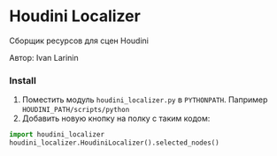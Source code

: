 # Houdini Localizer

Сборщик ресурсов для сцен Houdini

Автор: Ivan Larinin


### Install

1. Поместить модуль `houdini_localizer.py` в `PYTHONPATH`. Папример `HOUDINI_PATH/scripts/python`
2. Добавить новую кнопку на полку с таким кодом:

```python
import houdini_localizer
houdini_localizer.HoudiniLocalizer().selected_nodes()
```
